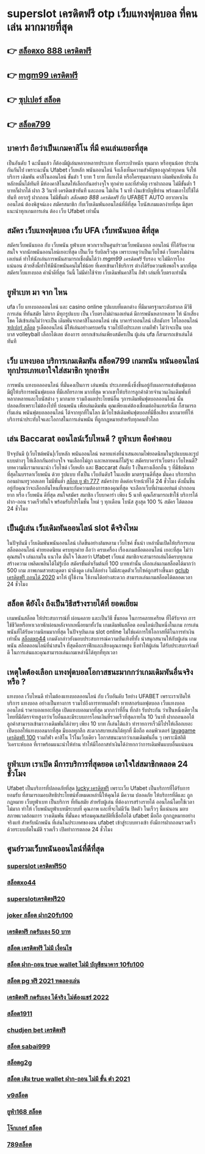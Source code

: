 # superslot เครดิตฟรี otp  เว็บแทงฟุตบอล ที่คนเล่น  มากมายที่สุด 

## 👉 [สล็อตxo 888 เครดิตฟรี](https://mabet.net/20-free-100/)
## 👉 [mgm99 เครดิตฟรี](https://bio.link/tisawago)
## 👉 [ซุปเปอร์ สล็อต](https://mabet.net/credit-free-50/)
## 👉 [สล็อต799](https://mabet.net/register/)

##  บาคาร่า ถือว่าเป็นเกมคาสิโน ที่มี  คนเล่นเยอะที่สุด 

เป็นอันดับ 1  ฉะนั้นแล้ว  ก็ต้องมีผู้เล่นหลากหลายประเภท ทั้งกระเป๋าหนัก ทุนมาก หรือทุนน้อย ประปนกันกันไป เพราะฉะนั้น Ufabet เว็บหลัก พนันออนไลน์  จึงเล็งเห็นความสำคัญของลูกค้าทุกคน จึงให้บริการ เดิมพัน คาสิโนออนไลน์ ขั้นต่ํา 1 บาท 1 บาท ก็แทงได้ หรือใครทุนมากมาก เดิมพันหลักพัน ถึงหลักหมื่นได้ทันที มีห้องคาสิโนสดให้เลือกกันอย่างจุใจ ทุกค่าย และที่สำคัญ เราฝากถอน ไม่มีขั้นต่ำ 1 บาทก็ฝากได้ ฝาก 3 วินาที เครดิตเข้าทันที และถอน ไม่เกิน 1 นาที เงินเข้าบัญชีท่าน พร้อมเอาไปใช้ได้ทันที อยากรู้ ฝากถอน ไม่มีขั้นต่ำ *สล็อตxo 888 เครดิตฟรี* กับ UFABET AUTO อยากหาเงินออนไลน์ ต้องพิสูจน์เอง สมัครสมาชิก กับเว็บเดิมพันออนไลน์ที่ดีที่สุด โบนัสเกมแตกง่ายที่สุด มีสูตรแนะนำทุกเกมการเล่น ต้อง  เว็บ Ufabet  เท่านั้น

## สมัคร เว็บแทงฟุตบอล  เว็บ UFA เว็บพนันบอล ดีที่สุด

สมัครเว็บพนันบอล  กับ  เว็บพนัน ยูฟ่าเบท พวกเราเป็นศูนย์รวมเว็บพนันบอล ออนไลน์ ที่ได้รับความสนใจ จากนักพนันออนไลน์เยอะที่สุด เป็นเว็บ รับบิลเร็วสุด เพราะเหตุว่าเป็นเว็บไซต์ เว็บตรงไม่ผ่านเอเย่นต์ ทำให้นักเล่นการพนันสามารถเชื่อมั่นได้ว่า *mgm99 เครดิตฟรี* รับรอง จะไม่มีการโกง แน่นอน ด้วยสิ่งนี้ทำให้มีนักพนันคนไม่ใช่น้อย ที่เคยเข้ามาใช้บริการ ต่างได้รับความพึงพอใจ มากที่สุด สมัครเว็บแทงบอล   ค่าน้ำดีที่สุด วันนี้ ไม่มีค่าใช้จ่าย เว็บเดิมพันคาสิโน กีฬา เล่นที่เว็บตรงเท่านั้น


## ยูฟ่าเบท มา จาก ไหน

 ufa  เว็บ  แทงบอลออนไลน์   และ    casino online    รูปแบบที่แตกต่าง ที่มีมาตรฐานระดับสากล  มีวิธีการเล่น ที่ทันสมัย    ไม่ยาก  มีทุกรูปแบบ  เป็น  เว็บตรงไม่ผ่านเอเย่นต์    มีการพนันหลากหลาย   ให้ นักเสี่ยงโชค ได้เข้าเล่นไม่ว่าจะเป็น เดิมพันจากคาสิโนออนไลน์   เช่น  บาคาร่าออนไลน์   เสือมังกร ไฮโลออนไลน์  [ซุปเปอร์ สล็อต](https://mabet.net/register/)  รูเล็ตออนไลน์   มีให้เล่นอย่างครบครัน   รวมไปถึงประเภท เกมกีฬา ไม่ว่าจะเป็น  บอล    บาส    volleyball
  เลือกได้เลย   ต้องการ   อยากเข้าเล่นเพียงสมัครเป็น ผู้เล่น  ufa ก็สามารถเข้าเล่นได้ทันที


## เว็บ แทงบอล  บริการเกมเดิมพัน **สล็อต799** เกมพนัน พนันออนไลน์ ทุกประเภทเอาใจใส่สมาชิก ทุกอาชีพ

การพนัน แทงบอลออนไลน์ ที่มั่นคงเป็นการ เล่นพนัน ประเภทหนึ่งซึ่งขึ้นอยู่กับผลการแข่งขันฟุตบอล มีผู้ให้บริการพนันฟุตบอล ที่มีเสถียรภาพ มากที่สุด พวกเขาให้บริการลูกค้าด้วยจำนวนเงินเดิมพันที่หลากหลายและโบนัสต่าง ๆ มากมาย รวมถึงผลประโยชน์อื่น ๆการเดิมพันฟุตบอลออนไลน์ นั้นปลอดภัยเพราะไม่ต้องไปที่ บ่อนพนัน เพื่อเล่นเดิมพัน คุณเพียงแค่ต้องเชื่อมต่ออินเทอร์เน็ต ก็สามารถเริ่มเล่น พนันฟุตบอลออนไลน์ ได้จากทุกที่ในโลก มีเว็บไซต์เดิมพันฟุตบอลที่มีชื่อเสียง มากมายที่ให้บริการน่าประทับใจและโอกาสในการเล่นพนัน ที่ถูกกฎหมายสำหรับทุกคนทั่วโลก 

## เล่น Baccarat ออนไลน์เว็บไหนดี ?  ยูฟ่าเบท  คือคำตอบ

ปัจจุบันมี {เว็บไซต์พนัน|เว็บหลัก พนันออนไลน์ หลายแห่งที่นำเสนอเกมไพ่ยอดนิยมในรูปแบบและรูปแบบต่างๆ ให้เลือกกันอย่างจุใจ จนเลือกไม่ถูก และหลายคนก็ไม่รู้จะ  สมัครบาคาร่าเว็บตรง  เว็บไหนดี? บทความนี้เรามาแนะนำ เว็บไซต์ เว็บหลัก และ Baccarat อันดับ 1 เป็นทางเลือกอื่น ๆ ที่มีข้อดีมากที่สุดในบรรดาเว็บพนัน ด้วย  รูปแบบ  ทั้งเป็น  เว็บอันดับ1   ในเอเชีย มาตรฐานดีที่สุด มั่นคง  บริการฝากถอนผ่านทรูวอลเลท ไม่มีขั้นต่ำ  [สล็อต ยู ฟ่า 777](https://mabet.net/)  สมัครง่าย ติดต่อเจ้าหน้าที่ได้ 24 ชั่วโมง  ดังนั้นขึ้นอยู่กับคุณว่าจะเลือกอันไหนที่เหมาะกับความต้องการของคุณที่สุด จะเลือกเว็บที่ผ่านเอเย่นต์ ฝากถอนยาก หรือ เว็บพนัน ดีที่สุด สนใจสมัคร สมาชิก เว็บบาคาร่า  เพียง 5 นาที คุณก็สามารถเข้าใช้ บริการได้ ฝาก-ถอน รวดเร็วทันใจ พร้อมรับโปรโมชั่น ใหม่ ๆ ทุกเดือน โบนัส สูงสุด 100 % สมัคร ได้ตลอด 24 ชั่วโมง

##  เป็นผู้เล่น  เว็บเดิมพันออนไลน์  slot  ดีจริงไหม

 ในปัจุบันมี เว็บเดิมพันพนันออนไลน์ เกิดขึ้นอย่างล้มหลาม  เว็บไซค์ ชั้นนำ เหล่านั้นเปิดให้บริการเกมสล็อตออนไลน์  ค่ายยอดนิยม ครบทุกค่าย  ถือว่า ครบเครื่อง เรื่องเกมสล็อตออนไลน์ เยอะที่สุด ไม่ว่าคุณสนใจ เล่นเกมใน แนวใด  มั่นใจ ได้เลยว่า  Ufabet เว็บแม่  สมาชิกจะสามารถเล่นได้ครบทุกเกม สร้างความ เพลิดเพลินได้ไม่รู้เบื่อ สมัครขั้นต่ำเริ่มต้นที่ 100 บาทเท่านั้น เลือกเล่นเกมสล็อตได้มากว่า 500 เกม ภาพเกมสวยสะดุดตา น่าดึงดูด เล่นได้อย่าง ไม่มีสะดุดตัวเว็บไซค์ถูกสร้างขึ้นมา [gclub เครดิตฟรี ถอนได้ 2020](https://mabet.net/) มาให้ ผู้ใช้งาน ใช้งานได้อย่างสะดวก สามารถเล่นเกมสล็อตได้ตลอดเวลา 24 ชั่วโมง

## สล็อต  ดียังไง ถึงเป็นวิธีสร้างรายได้ที่ ยอดเยี่ยม 

เกมพนันสล็อต ให้ประสบการณ์ที่ ผ่อนคลาย และเป็นวิธี ชั้นยอด ในการคลายเครียด ที่ได้รับจาก การใช้ชีวิตหรือหาเวลาพักผ่อนหลังจากเหนื่อยมาทั้งวัน  เกมเดิมพันสล็อต ออนไลน์เป็นหนึ่งในเกม การเล่นพนันที่ได้รับความนิยมมากที่สุด ในปัจจุบันเกม slot online ไม่ใช่แค่การให้โอกาสที่ดีในการทำเงินเท่านั้น [สล็อตxo44](https://member.mabet.net/?action=login) เกมดังกล่าวยังมอบประสบการณ์ความบันเทิงที่ทั้ง น่าสนุกสนานให้กับผู้เล่น เกมพนัน  สล็อตออนไลน์ที่น่าสนใจ ที่สุดคือกราฟิกและเสียงคุณภาพสูง ซึ่งทำให้ผู้เล่น ได้รับประสบการ์ณที่ดี ในการเล่นและคุณสามารถเล่นเกมเหล่านี้ได้ทุกที่ทุกเวลา 


##  เหตุใดต้องเลือก แทงฟุตบอลโอกาสชนะมากกว่าเกมเดิมพันอื่นจริงหรือ ?

แทงบอล เว็บไหนดี ทำไมต้องแทงบอลออนไลน์ กับ   เว็บอันดับ 1อย่าง UFABET เพราะเราเปิดให้บริการ แทงบอล อย่างเป็นทางการ รวมไปถึงการทายผลกีฬา ทายสกอร์ผลฟุตบอล เว็บแทงบอลออนไลน์ ราคาบอลเยอะที่สุด เปิดแทงบอลมากที่สุด มากกว่าที่อื่น ที่กล้า รับประกัน ว่าเป็นหนึ่งเดียวในไทยที่มีอัตราจ่ายสูงกว่าเว็บอื่นและมีระบบการโอนเงินที่รวดเร็วที่สุดภายใน 10 วินาที ฝากถอนออโต้ ลูกค้าสามารถเข้ามาวางเดิมพันได้ง่ายๆ เพียง 10 บาท ก็เล่นได้แล้ว ทำรายการเร็วมีโปรให้เลือกเยอะ เปิดบอลให้แทงบอลมากที่สุด มีบอลทุกลีก  สะดวกสบายเล่นได้ทุกที่ มือถือ คอมพิวเตอร์ [lavagame เครดิตฟรี 100](https://mabet.net/20-free-100/) รวมกีฬา คาสิโน ไว้ในเว็บเดียว โอกาสชนะมากว่าเกมเดิมพันอื่น ๆ เพราะมีสถิติ วิเคราะห์บอล ที่เราพร้อมแนะนำให้ท่าน ทำให้มีโอกาสทำเงินได้ง่ายกกว่าการเดิมพันแบบอื่นแน่นอน


##  ยูฟ่าเบท  เราเปิด มีการบริการที่สุดยอด  เอาใจใส่สมาชิกตลอด 24 ชั่วโมง

Ufabet  เป็นบริการที่ปลอดภัยที่สุด [lucky เครดิตฟรี](https://mabet.net/credit-free-50/)  เพราะเว็บ Ufabet  เป็นบริการที่ได้รับการยอมรับ ที่สามารถมอบสิทธิประโยชน์ทั้งหมดเหล่านี้ให้คุณได้ มีความ ปลอดภัย ให้บริการที่ดีและ ถูกกฎหมาย  เว็บยูฟ่าเบท เป็นบริการ ที่ทันสมัย สำหรับผู้เล่น ที่ต้องการสร้างรายได้ ออนไลน์โดยใช้เวลาไม่มาก  ทำให้  เว็บพนันยูฟ่าเบทมีระบบที่ คุณภาพ และที่จะไม่มีวัน ปิดตัว ในเร็วๆ นี้แน่นอน มอบสภาพแวดล้อมการ วางเดิมพัน ที่มั่นคง พร้อมคุณสมบัติที่เชื่อถือได้  ufabet มือถือ  ถูกกฎหมายอย่าง จริงแท้ สำหรับนักพนัน ที่เล่นในประเทศของตน ufabet เข้าสู่ระบบทางเข้า ยังมีการฝากถอนรวดเร็วด้วยระบบอัตโนมัติ รวดเร็ว เปิดทำการตลอด 24 ชั่วโมง


## ศูนย์รวมเว็บพนันออนไลน์ที่ดีที่สุด

### [superslot เครดิตฟรี50](https://atom.io/themes/สมัคร%20Slot%20PG%20สล็อตxoวอเลท%20008%20สล็อต%2020%20รับ%20100%20เว็บตรง100%)
### [สล็อตxo44](https://atom.io/themes/สมัคร%20Slot%20PG%20สล็อต%20เครดิตฟรี%2020%20ไม่ต้องฝากก่อน%20ไม่ต้องแชร์%20ยืนยันเบอร์โทรศัพท์%20008%20สล็อต%2020%20รับ%20100%20เว็บตรง100%)
### [superslotเครดิตฟรี20](https://atom.io/themes/สมัคร%20Slot%20PG%20superslot%20เครดิตฟรี%2050%20ยืนยันเบอร์%20008%20สล็อต%2020%20รับ%20100%20เว็บตรง100%)
### [joker สล็อต ฝาก20รับ100](https://atom.io/themes/สมัคร%20Slot%20PG%20pgเครดิตฟรี%2050%20ยืนยันเบอร์%20ล่าสุด%20008%20สล็อต%2020%20รับ%20100%20เว็บตรง100%)
### [เครดิตฟรี กดรับเอง 50 บาท](https://atom.io/themes/สมัคร%20Slot%20PG%20มาวินเบท%20สล็อต%20008%20สล็อต%2020%20รับ%20100%20เว็บตรง100%)
### [สล็อต เครดิตฟรี ไม่มี เงื่อนไข](https://atom.io/themes/สมัคร%20Slot%20PG%20b2y%20เครดิตฟรี%20008%20สล็อต%2020%20รับ%20100%20เว็บตรง100%)
### [สล็อต ฝาก-ถอน true wallet ไม่มี บัญชีธนาคาร 10รับ100](https://atom.io/themes/สมัคร%20Slot%20PG%20pg168%20เครดิตฟรี%2050%20008%20สล็อต%2020%20รับ%20100%20เว็บตรง100%)
### [สล็อต pg ฟรี 2021 ทดลองเล่น](https://atom.io/themes/สมัคร%20Slot%20PG%201ufabet%20เครดิตฟรี%20008%20สล็อต%2020%20รับ%20100%20เว็บตรง100%)
### [เครดิตฟรี กดรับเอง ได้จริง ไม่ต้องแชร์ 2022](https://atom.io/themes/สมัคร%20Slot%20PG%20kingkongสล็อต%20008%20สล็อต%2020%20รับ%20100%20เว็บตรง100%)
### [สล็อต1911](https://atom.io/themes/สมัคร%20Slot%20PG%20ซุปเปอร์%20สล็อต%20ยืนยัน%20otp%20รับเครดิตฟรี%20ล่าสุด%20008%20สล็อต%2020%20รับ%20100%20เว็บตรง100%)
### [chudjen bet เครดิตฟรี](https://atom.io/themes/สมัคร%20Slot%20PG%20สล็อต%20999%20008%20สล็อต%2020%20รับ%20100%20เว็บตรง100%)
### [สล็อต sabai999](https://atom.io/themes/สมัคร%20Slot%20PG%20สล็อตpgถอนเงินเข้าวอเลท%20008%20สล็อต%2020%20รับ%20100%20เว็บตรง100%)
### [สล็อตg2g](https://atom.io/themes/สมัคร%20Slot%20PG%20เครดิตฟรี%20จริงๆ%20008%20สล็อต%2020%20รับ%20100%20เว็บตรง100%)
### [สล็อต เติม true wallet ฝาก-ถอน ไม่มี ขั้น ต่ํา 2021](https://atom.io/themes/สมัคร%20Slot%20PG%20lucabet%20เครดิตฟรี%20008%20สล็อต%2020%20รับ%20100%20เว็บตรง100%)
### [v9สล็อต](https://atom.io/themes/สมัคร%20Slot%20PG%20เครดิตฟรี%2050%20ทำ%20300%20ถอนได้%20150%20008%20สล็อต%2020%20รับ%20100%20เว็บตรง100%)
### [ยูฟ่า168 สล็อต](https://atom.io/themes/สมัคร%20Slot%20PG%20เว็บ%20สล็อต%20ฝาก%2010%20รับ%20100%20008%20สล็อต%2020%20รับ%20100%20เว็บตรง100%)
### [โจ๊กเกอร์ สล็อต](https://atom.io/themes/สมัคร%20Slot%20PG%20ib888%20เครดิตฟรี%2040%20008%20สล็อต%2020%20รับ%20100%20เว็บตรง100%)
### [789สล็อต](https://atom.io/themes/สมัคร%20Slot%20PG%20777ww%20เครดิตฟรี%20150%20008%20สล็อต%2020%20รับ%20100%20เว็บตรง100%)